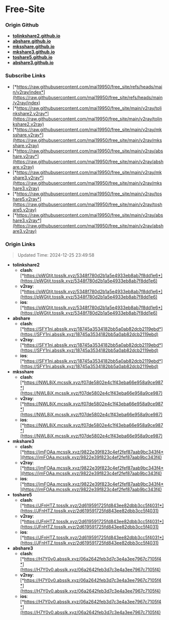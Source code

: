 # Free-Site

### Origin Github

- [**tolinkshare2.github.io**](https://github.com/tolinkshare2/tolinkshare2.github.io)
- [**abshare.github.io**](https://github.com/abshare/abshare.github.io)
- [**mksshare.github.io**](https://github.com/mksshare/mksshare.github.io)
- [**mkshare3.github.io**](https://github.com/mkshare3/mkshare3.github.io)
- [**toshare5.github.io**](https://github.com/toshare5/toshare5.github.io)
- [**abshare3.github.io**](https://github.com/abshare3/abshare3.github.io)

### Subscribe Links

- [*https://raw.githubusercontent.com/mai19950/free_site/refs/heads/main/v2ray/index*](https://raw.githubusercontent.com/mai19950/free_site/refs/heads/main/v2ray/index)
- [*https://raw.githubusercontent.com/mai19950/free_site/main/v2ray/tolinkshare2.v2ray*](https://raw.githubusercontent.com/mai19950/free_site/main/v2ray/tolinkshare2.v2ray)
- [*https://raw.githubusercontent.com/mai19950/free_site/main/v2ray/mksshare.v2ray*](https://raw.githubusercontent.com/mai19950/free_site/main/v2ray/mksshare.v2ray)
- [*https://raw.githubusercontent.com/mai19950/free_site/main/v2ray/abshare.v2ray*](https://raw.githubusercontent.com/mai19950/free_site/main/v2ray/abshare.v2ray)
- [*https://raw.githubusercontent.com/mai19950/free_site/main/v2ray/mkshare3.v2ray*](https://raw.githubusercontent.com/mai19950/free_site/main/v2ray/mkshare3.v2ray)
- [*https://raw.githubusercontent.com/mai19950/free_site/main/v2ray/toshare5.v2ray*](https://raw.githubusercontent.com/mai19950/free_site/main/v2ray/toshare5.v2ray)
- [*https://raw.githubusercontent.com/mai19950/free_site/main/v2ray/abshare3.v2ray*](https://raw.githubusercontent.com/mai19950/free_site/main/v2ray/abshare3.v2ray)

### Origin Links

> Updated Time: 2024-12-25 23:49:58

- **tolinkshare2**
  - **clash**: [*https://pWGtjt.tosslk.xyz/5348f780d2b1a5e4933eb8ab7f8dd1e6*](https://pWGtjt.tosslk.xyz/5348f780d2b1a5e4933eb8ab7f8dd1e6)
  - **v2ray**: [*https://pWGtjt.tosslk.xyz/5348f780d2b1a5e4933eb8ab7f8dd1e6*](https://pWGtjt.tosslk.xyz/5348f780d2b1a5e4933eb8ab7f8dd1e6)
  - **ios**: [*https://pWGtjt.tosslk.xyz/5348f780d2b1a5e4933eb8ab7f8dd1e6*](https://pWGtjt.tosslk.xyz/5348f780d2b1a5e4933eb8ab7f8dd1e6)
- **abshare**
  - **clash**: [*https://SFY1ni.absslk.xyz/18745a3534182bb5a0ab82dcb2119ebd*](https://SFY1ni.absslk.xyz/18745a3534182bb5a0ab82dcb2119ebd)
  - **v2ray**: [*https://SFY1ni.absslk.xyz/18745a3534182bb5a0ab82dcb2119ebd*](https://SFY1ni.absslk.xyz/18745a3534182bb5a0ab82dcb2119ebd)
  - **ios**: [*https://SFY1ni.absslk.xyz/18745a3534182bb5a0ab82dcb2119ebd*](https://SFY1ni.absslk.xyz/18745a3534182bb5a0ab82dcb2119ebd)
- **mksshare**
  - **clash**: [*https://NWL8jX.mcsslk.xyz/f07de5802e4c1f43eba66e958a9ce987*](https://NWL8jX.mcsslk.xyz/f07de5802e4c1f43eba66e958a9ce987)
  - **v2ray**: [*https://NWL8jX.mcsslk.xyz/f07de5802e4c1f43eba66e958a9ce987*](https://NWL8jX.mcsslk.xyz/f07de5802e4c1f43eba66e958a9ce987)
  - **ios**: [*https://NWL8jX.mcsslk.xyz/f07de5802e4c1f43eba66e958a9ce987*](https://NWL8jX.mcsslk.xyz/f07de5802e4c1f43eba66e958a9ce987)
- **mkshare3**
  - **clash**: [*https://jmFOAa.mcsslk.xyz/9822e39f823c4ef2fef87aab9bc343f4*](https://jmFOAa.mcsslk.xyz/9822e39f823c4ef2fef87aab9bc343f4)
  - **v2ray**: [*https://jmFOAa.mcsslk.xyz/9822e39f823c4ef2fef87aab9bc343f4*](https://jmFOAa.mcsslk.xyz/9822e39f823c4ef2fef87aab9bc343f4)
  - **ios**: [*https://jmFOAa.mcsslk.xyz/9822e39f823c4ef2fef87aab9bc343f4*](https://jmFOAa.mcsslk.xyz/9822e39f823c4ef2fef87aab9bc343f4)
- **toshare5**
  - **clash**: [*https://JFnHTZ.tosslk.xyz/2d619591725fd843ee82dbb3cc5f4031*](https://JFnHTZ.tosslk.xyz/2d619591725fd843ee82dbb3cc5f4031)
  - **v2ray**: [*https://JFnHTZ.tosslk.xyz/2d619591725fd843ee82dbb3cc5f4031*](https://JFnHTZ.tosslk.xyz/2d619591725fd843ee82dbb3cc5f4031)
  - **ios**: [*https://JFnHTZ.tosslk.xyz/2d619591725fd843ee82dbb3cc5f4031*](https://JFnHTZ.tosslk.xyz/2d619591725fd843ee82dbb3cc5f4031)
- **abshare3**
  - **clash**: [*https://H7Y0v0.absslk.xyz/06a2642feb3d7c3e4a3ee7967c7105f4*](https://H7Y0v0.absslk.xyz/06a2642feb3d7c3e4a3ee7967c7105f4)
  - **v2ray**: [*https://H7Y0v0.absslk.xyz/06a2642feb3d7c3e4a3ee7967c7105f4*](https://H7Y0v0.absslk.xyz/06a2642feb3d7c3e4a3ee7967c7105f4)
  - **ios**: [*https://H7Y0v0.absslk.xyz/06a2642feb3d7c3e4a3ee7967c7105f4*](https://H7Y0v0.absslk.xyz/06a2642feb3d7c3e4a3ee7967c7105f4)
